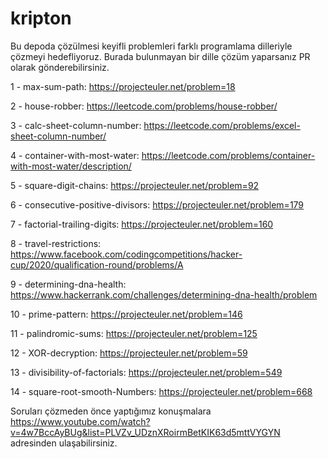 # kripton

Bu depoda çözülmesi keyifli problemleri farklı programlama dilleriyle çözmeyi hedefliyoruz. Burada bulunmayan bir dille çözüm yaparsanız PR olarak gönderebilirsiniz.

1 - max-sum-path: https://projecteuler.net/problem=18

2 - house-robber: https://leetcode.com/problems/house-robber/

3 - calc-sheet-column-number: https://leetcode.com/problems/excel-sheet-column-number/

4 - container-with-most-water: https://leetcode.com/problems/container-with-most-water/description/

5 - square-digit-chains: https://projecteuler.net/problem=92

6 - consecutive-positive-divisors: https://projecteuler.net/problem=179

7 - factorial-trailing-digits: https://projecteuler.net/problem=160

8 - travel-restrictions: https://www.facebook.com/codingcompetitions/hacker-cup/2020/qualification-round/problems/A

9 - determining-dna-health: https://www.hackerrank.com/challenges/determining-dna-health/problem

10 - prime-pattern: https://projecteuler.net/problem=146

11 - palindromic-sums: https://projecteuler.net/problem=125

12 - XOR-decryption: https://projecteuler.net/problem=59

13 - divisibility-of-factorials: https://projecteuler.net/problem=549

14 - square-root-smooth-Numbers: https://projecteuler.net/problem=668

Soruları çözmeden önce yaptığımız konuşmalara https://www.youtube.com/watch?v=4w7BccAyBUg&list=PLVZv_UDznXRoirmBetKIK63d5mttVYGYN adresinden ulaşabilirsiniz.
